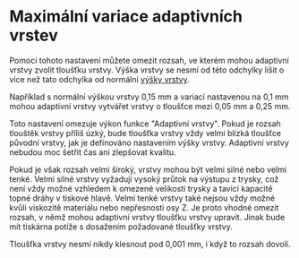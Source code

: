 Maximální variace adaptivních vrstev
====
Pomocí tohoto nastavení můžete omezit rozsah, ve kterém mohou adaptivní vrstvy zvolit tloušťku vrstvy. Výška vrstvy se nesmí od této odchylky lišit o více než tato odchylka od normální [výšky vrstvy](../resolution/layer_height.md).

Například s normální výškou vrstvy 0,15 mm a variací nastavenou na 0,1 mm mohou adaptivní vrstvy vytvářet vrstvy o tloušťce mezi 0,05 mm a 0,25 mm.

Toto nastavení omezuje výkon funkce "Adaptivní vrstvy". Pokud je rozsah tlouštěk vrstvy příliš úzký, bude tloušťka vrstvy vždy velmi blízká tloušťce původní vrstvy, jak je definováno nastavením výšky vrstvy. Adaptivní vrstvy nebudou moc šetřit čas ani zlepšovat kvalitu.

Pokud je však rozsah velmi široký, vrstvy mohou být velmi silné nebo velmi tenké. Velmi silné vrstvy vyžadují vysoký průtok na výstupu z trysky, což není vždy možné vzhledem k omezené velikosti trysky a tavicí kapacitě topné dráhy v tiskové hlavě. Velmi tenké vrstvy také nejsou vždy možné kvůli viskozitě materiálu nebo nepřesnosti osy Z. Je proto vhodné omezit rozsah, v němž mohou adaptivní vrstvy tloušťku vrstvy upravit. Jinak bude mít tiskárna potíže s dosažením požadované tloušťky vrstvy.

Tloušťka vrstvy nesmí nikdy klesnout pod 0,001 mm, i když to rozsah dovolí.
